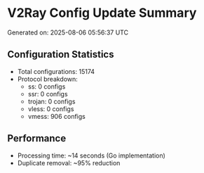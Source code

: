 # V2Ray Config Update Summary
Generated on: 2025-08-06 05:56:37 UTC

## Configuration Statistics
- Total configurations: 15174
- Protocol breakdown:
  - ss: 0 configs
  - ssr: 0 configs
  - trojan: 0 configs
  - vless: 0 configs
  - vmess: 906 configs

## Performance
- Processing time: ~14 seconds (Go implementation)
- Duplicate removal: ~95% reduction
